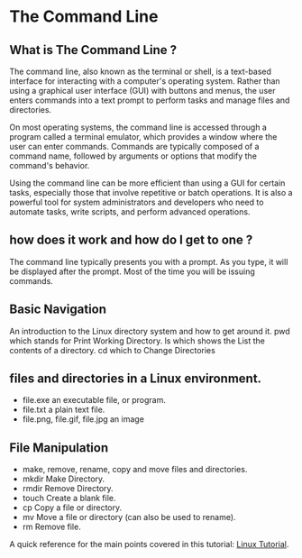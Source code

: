 # The Command Line

## What is The Command Line ?
The command line, also known as the terminal or shell, is a text-based interface for interacting with a computer's operating system. Rather than using a graphical user interface (GUI) with buttons and menus, the user enters commands into a text prompt to perform tasks and manage files and directories.

On most operating systems, the command line is accessed through a program called a terminal emulator, which provides a window where the user can enter commands. Commands are typically composed of a command name, followed by arguments or options that modify the command's behavior.

Using the command line can be more efficient than using a GUI for certain tasks, especially those that involve repetitive or batch operations. It is also a powerful tool for system administrators and developers who need to automate tasks, write scripts, and perform advanced operations.

## how does it work and how do I get to one ?
The command line typically presents you with a prompt. As you type, it will be displayed after the prompt. Most of the time you will be issuing commands.

## Basic Navigation
An introduction to the Linux directory system and how to get around it.
pwd which stands for Print Working Directory.
ls which shows the List the contents of a directory.
cd which to Change Directories

## files and directories in a Linux environment.

- file.exe an executable file, or program.
- file.txt a plain text file.
- file.png, file.gif, file.jpg an image

## File Manipulation
- make, remove, rename, copy and move files and directories.
- mkdir Make Directory.
- rmdir Remove Directory.
- touch Create a blank file.
- cp Copy a file or directory.
- mv Move a file or directory (can also be used to rename).
- rm Remove file.

A quick reference for the main points covered in this tutorial: [Linux Tutorial](https://ryanstutorials.net/linuxtutorial/).